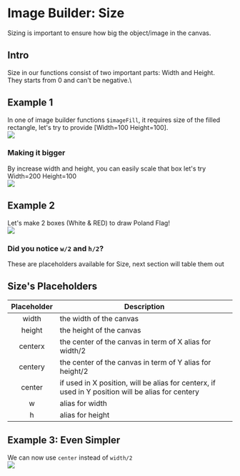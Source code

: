 # Image Builder: Size
Sizing is important to ensure how big the object/image in the canvas.

## Intro
Size in our functions consist of two important parts: Width and Height.\
They starts from 0 and can't be negative.\

## Example 1
In one of image builder functions `$imageFill`, it requires size of the filled rectangle, let's try to provide [Width=100 Height=100].\
![](https://i.imgur.com/uWY7dcm.png)

### Making it bigger
By increase width and height, you can easily scale that box
let's try Width=200 Height=100\
![](https://i.imgur.com/9DG1ubq.png)

## Example 2
Let's make 2 boxes (White & RED) to draw Poland Flag!\
![](https://i.imgur.com/ByyKJkr.png)

### Did you notice `w/2` and `h/2`?
These are placeholders available for Size, next section will table them out

## Size's Placeholders
| Placeholder | Description                                                                                       |
|:-----------:|---------------------------------------------------------------------------------------------------|
| width       | the width of the canvas                                                                           |
| height      | the height of the canvas                                                                          |
| centerx     | the center of the canvas in term of X alias for width/2                                           |
| centery     | the center of the canvas in term of Y alias for height/2                                          |
| center      | if used in X position, will be alias for centerx, if used in Y position will be alias for centery |
| w           | alias for width                                                                                   |
| h           | alias for height                                                                                  |

## Example 3: Even Simpler
We can now use `center` instead of `width/2`\
![](https://i.imgur.com/vTFbagw.png)
